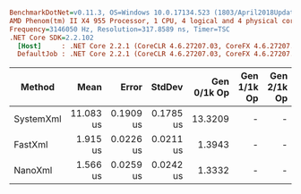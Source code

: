 ``` ini

BenchmarkDotNet=v0.11.3, OS=Windows 10.0.17134.523 (1803/April2018Update/Redstone4)
AMD Phenom(tm) II X4 955 Processor, 1 CPU, 4 logical and 4 physical cores
Frequency=3146050 Hz, Resolution=317.8589 ns, Timer=TSC
.NET Core SDK=2.2.102
  [Host]     : .NET Core 2.2.1 (CoreCLR 4.6.27207.03, CoreFX 4.6.27207.03), 64bit RyuJIT
  DefaultJob : .NET Core 2.2.1 (CoreCLR 4.6.27207.03, CoreFX 4.6.27207.03), 64bit RyuJIT


```
|    Method |      Mean |     Error |    StdDev | Gen 0/1k Op | Gen 1/1k Op | Gen 2/1k Op | Allocated Memory/Op |
|---------- |----------:|----------:|----------:|------------:|------------:|------------:|--------------------:|
| SystemXml | 11.083 us | 0.1909 us | 0.1785 us |     13.3209 |           - |           - |            13.72 KB |
|   FastXml |  1.915 us | 0.0226 us | 0.0211 us |      1.3943 |           - |           - |             1.43 KB |
|   NanoXml |  1.566 us | 0.0259 us | 0.0242 us |      1.3332 |           - |           - |             1.37 KB |
